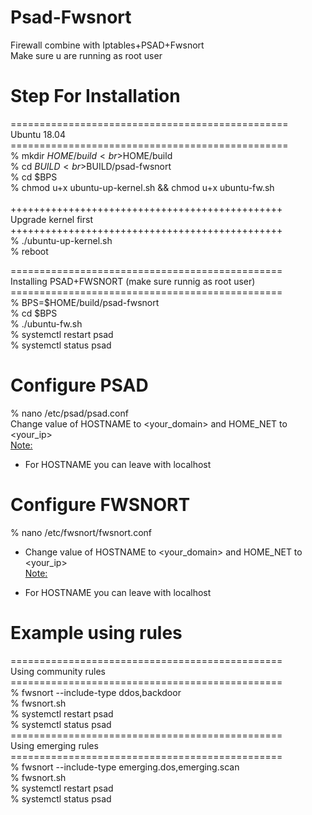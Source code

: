# Psad-Fwsnort
Firewall combine with Iptables+PSAD+Fwsnort <br>
Make sure u are running as root user <br>
# Step For Installation <br>
================================================<br>
Ubuntu 18.04<br>
================================================<br>
% mkdir $HOME/build<br>
% BUILD=$HOME/build<br>
% cd $BUILD<br>
% git clone https://github.com/AndyCungkrinx/psad-fwsnort.git<br>
% BPS=$BUILD/psad-fwsnort<br>
% cd $BPS<br>
% chmod u+x ubuntu-up-kernel.sh && chmod u+x ubuntu-fw.sh<br>
<br>
+++++++++++++++++++++++++++++++++++++++++++++++<br>
Upgrade kernel first<br>
+++++++++++++++++++++++++++++++++++++++++++++++<br>
% ./ubuntu-up-kernel.sh<br>
% reboot<br>

===============================================<br>
Installing PSAD+FWSNORT (make sure runnig as root user)<br>
===============================================<br>
% BPS=$HOME/build/psad-fwsnort<br>
% cd $BPS<br>
% ./ubuntu-fw.sh<br>
% systemctl restart psad<br>
% systemctl status psad<br>


# Configure PSAD
% nano /etc/psad/psad.conf<br>
Change value of HOSTNAME to <your_domain> and HOME_NET to <your_ip><br>
<u>Note:</u> <br>
* For HOSTNAME you can leave with localhost<br>

# Configure FWSNORT
% nano /etc/fwsnort/fwsnort.conf<br>
- Change value of HOSTNAME to <your_domain> and HOME_NET to <your_ip><br>
<u>Note:</u> <br>
* For HOSTNAME you can leave with localhost<br>

# Example using rules
===============================================<br>
Using community rules<br>
===============================================<br>
% fwsnort --include-type ddos,backdoor<br>
% fwsnort.sh<br>
% systemctl restart psad<br>
% systemctl status psad<br>
===============================================<br>
Using emerging rules<br>
===============================================<br>
% fwsnort --include-type emerging.dos,emerging.scan<br>
% fwsnort.sh<br>
% systemctl restart psad<br>
% systemctl status psad<br>

